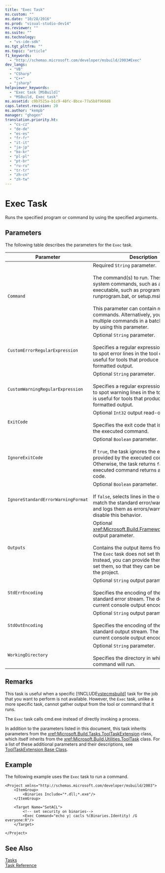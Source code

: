 ```yaml
---
title: "Exec Task"
ms.custom: ""
ms.date: "10/28/2016"
ms.prod: "visual-studio-dev14"
ms.reviewer: ""
ms.suite: ""
ms.technology: 
  - "vs-ide-sdk"
ms.tgt_pltfrm: ""
ms.topic: "article"
f1_keywords: 
  - "http://schemas.microsoft.com/developer/msbuild/2003#Exec"
dev_langs: 
  - "VB"
  - "CSharp"
  - "C++"
  - "jsharp"
helpviewer_keywords: 
  - "Exec task [MSBuild]"
  - "MSBuild, Exec task"
ms.assetid: c9b7525a-b1c9-40fc-8bce-77a5b8f960d8
caps.latest.revision: 20
ms.author: "kempb"
manager: "ghogen"
translation.priority.ht: 
  - "cs-cz"
  - "de-de"
  - "es-es"
  - "fr-fr"
  - "it-it"
  - "ja-jp"
  - "ko-kr"
  - "pl-pl"
  - "pt-br"
  - "ru-ru"
  - "tr-tr"
  - "zh-cn"
  - "zh-tw"
---
```

# Exec Task
Runs the specified program or command by using the specified arguments.  
  
## Parameters  
 The following table describes the parameters for the `Exec` task.  
  
|Parameter|Description|  
|---------------|-----------------|  
|`Command`|Required `String` parameter.<br /><br /> The command(s) to run. These can be system commands, such as attrib, or an executable, such as program.exe, runprogram.bat, or setup.msi.<br /><br /> This parameter can contain multiple lines of commands. Alternatively, you can put multiple commands in a batch file and run it by using this parameter.|  
|`CustomErrorRegularExpression`|Optional `String` parameter.<br /><br /> Specifies a regular expression that is used to spot error lines in the tool output. This is useful for tools that produce unusually formatted output.|  
|`CustomWarningRegularExpression`|Optional `String` parameter.<br /><br /> Specifies a regular expression that is used to spot warning lines in the tool output. This is useful for tools that produce unusually formatted output.|  
|`ExitCode`|Optional `Int32` output read-only parameter.<br /><br /> Specifies the exit code that is provided by the executed command.|  
|`IgnoreExitCode`|Optional `Boolean` parameter.<br /><br /> If `true`, the task ignores the exit code that is provided by the executed command. Otherwise, the task returns `false` if the executed command returns a non-zero exit code.|  
|`IgnoreStandardErrorWarningFormat`|Optional `Boolean` parameter.<br /><br /> If `false`, selects lines in the output that match the standard error/warning format, and logs them as errors/warnings. If `true`, disable this behavior.|  
|`Outputs`|Optional <xref:Microsoft.Build.Framework.ITaskItem>`[]` output parameter.<br /><br /> Contains the output items from the task. The `Exec` task does not set these itself. Instead, you can provide them as if it did set them, so that they can be used later in the project.|  
|`StdErrEncoding`|Optional `String` output parameter.<br /><br /> Specifies the encoding of the captured task standard error stream. The default is the current console output encoding.|  
|`StdOutEncoding`|Optional `String` output parameter.<br /><br /> Specifies the encoding of the captured task standard output stream. The default is the current console output encoding.|  
|`WorkingDirectory`|Optional `String` parameter.<br /><br /> Specifies the directory in which the command will run.|  
  
## Remarks  
 This task is useful when a specific [!INCLUDE[vstecmsbuild](../extensibility/internals/includes/vstecmsbuild_md.md)] task for the job that you want to perform is not available. However, the `Exec` task, unlike a more specific task, cannot gather output from the tool or command that it runs.  
  
 The `Exec` task calls cmd.exe instead of directly invoking a process.  
  
 In addition to the parameters listed in this document, this task inherits parameters from the <xref:Microsoft.Build.Tasks.ToolTaskExtension> class, which itself inherits from the <xref:Microsoft.Build.Utilities.ToolTask> class. For a list of these additional parameters and their descriptions, see [ToolTaskExtension Base Class](../msbuild/tooltaskextension-base-class.md).  
  
## Example  
 The following example uses the `Exec` task to run a command.  
  
```  
<Project xmlns="http://schemas.microsoft.com/developer/msbuild/2003">  
    <ItemGroup>  
        <Binaries Include="*.dll;*.exe"/>  
    </ItemGroup>  
  
    <Target Name="SetACL">  
        <!-- set security on binaries-->  
        <Exec Command="echo y| cacls %(Binaries.Identity) /G everyone:R"/>  
    </Target>  
  
</Project>  
```  
  
## See Also  
 [Tasks](../msbuild/msbuild-tasks.md)   
 [Task Reference](../msbuild/msbuild-task-reference.md)
